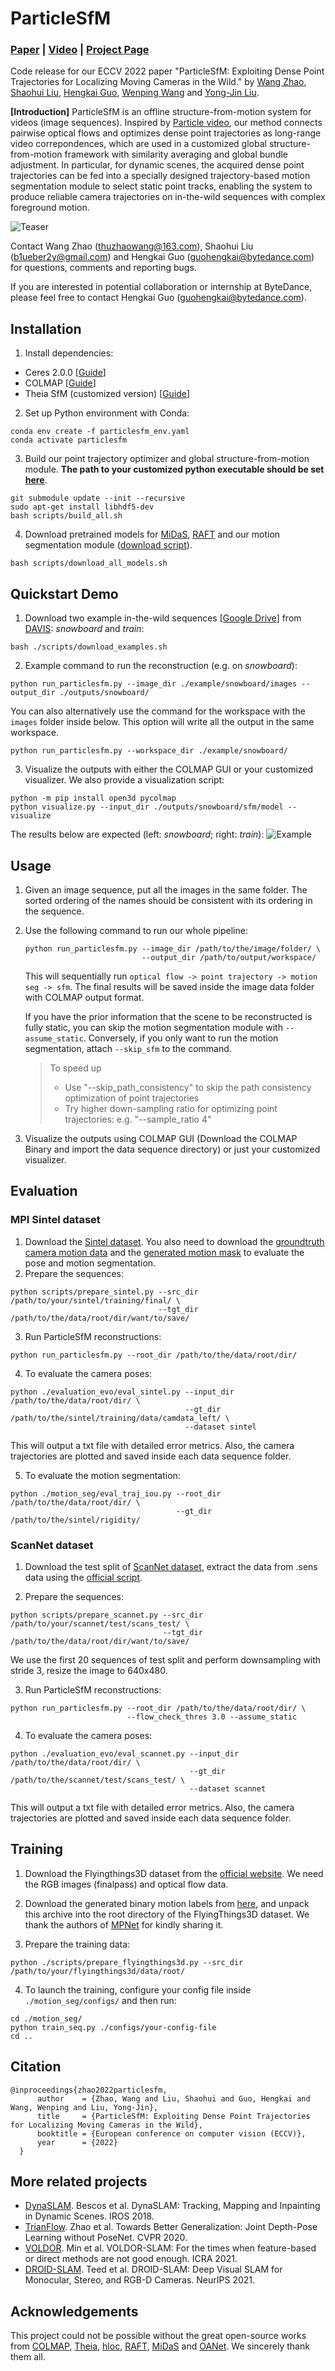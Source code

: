 # ParticleSfM
<p align="center">
<h3><a href="https://arxiv.org/abs/2207.09137">Paper</a> | <a href="https://youtu.be/KfFCdOFE6tA">Video</a> | <a href="http://b1ueber2y.me/projects/ParticleSfM/">Project Page</a></h3>
  <div align="center"></div>
</p>

Code release for our ECCV 2022 paper "ParticleSfM: Exploiting Dense Point Trajectories for Localizing Moving Cameras in the Wild." by [Wang Zhao](https://github.com/thuzhaowang), [Shaohui Liu](http://www.b1ueber2y.me/), [Hengkai Guo](https://github.com/guohengkai), [Wenping Wang](https://engineering.tamu.edu/cse/profiles/Wang-Wenping.html) and [Yong-Jin Liu](https://cg.cs.tsinghua.edu.cn/people/~Yongjin/Yongjin.htm).

**[Introduction]** ParticleSfM is an offline structure-from-motion system for videos (image sequences). Inspired by [Particle video](http://rvsn.csail.mit.edu/pv/), our method connects pairwise optical flows and optimizes dense point trajectories as long-range video correpondences, which are used in a customized global structure-from-motion framework with similarity averaging and global bundle adjustment. In particular, for dynamic scenes, the acquired dense point trajectories can be fed into a specially designed trajectory-based motion segmentation module to select static point tracks, enabling the system to produce reliable camera trajectories on in-the-wild sequences with complex foreground motion. 

![Teaser](misc/media/teaser.png "teaser")

Contact Wang Zhao (thuzhaowang@163.com), Shaohui Liu (b1ueber2y@gmail.com) and Hengkai Guo (guohengkai@bytedance.com) for questions, comments and reporting bugs.

If you are interested in potential collaboration or internship at ByteDance, please feel free to contact Hengkai Guo (guohengkai@bytedance.com).

## Installation
1. Install dependencies:
* Ceres 2.0.0 [[Guide](./misc/doc/ceres.md)]
* COLMAP [[Guide](https://colmap.github.io/install.html)]
* Theia SfM (customized version) [[Guide](./misc/doc/theia.md)]

2. Set up Python environment with Conda:
```
conda env create -f particlesfm_env.yaml
conda activate particlesfm 
```

3. Build our point trajectory optimizer and global structure-from-motion module. **The path to your customized python executable should be set [here](https://github.com/bytedance/particle-sfm/blob/main/scripts/build_all.sh#L5)**.
```
git submodule update --init --recursive
sudo apt-get install libhdf5-dev
bash scripts/build_all.sh
```

4. Download pretrained models for [MiDaS](https://github.com/isl-org/MiDaS), [RAFT](https://github.com/princeton-vl/RAFT) and our motion segmentation module ([download script](./scripts/download_model_pretrained.sh)).
```
bash scripts/download_all_models.sh
```

## Quickstart Demo
1. Download two example in-the-wild sequences [[Google Drive](https://drive.google.com/file/d/1VRBKFUFWJiG0or8VejM3fBjmsy74Aumc/view?usp=sharing)] from [DAVIS](https://davischallenge.org/): <em>snowboard</em> and <em>train</em>:
```
bash ./scripts/download_examples.sh
```
2. Example command to run the reconstruction (e.g. on <em>snowboard</em>):
```
python run_particlesfm.py --image_dir ./example/snowboard/images --output_dir ./outputs/snowboard/
```
You can also alternatively use the command for the workspace with the `images` folder inside below. This option will write all the output in the same workspace.
```
python run_particlesfm.py --workspace_dir ./example/snowboard/
```
3. Visualize the outputs with either the COLMAP GUI or your customized visualizer. We also provide a visualization script:
```
python -m pip install open3d pycolmap
python visualize.py --input_dir ./outputs/snowboard/sfm/model --visualize
```
The results below are expected (left: <em>snowboard</em>; right: <em>train</em>):
![Example](misc/media/example.png "example")

## Usage
1. Given an image sequence, put all the images in the same folder. The sorted ordering of the names should be consistent with its ordering in the sequence.

2. Use the following command to run our whole pipeline:
    ```
    python run_particlesfm.py --image_dir /path/to/the/image/folder/ \
                              --output_dir /path/to/output/workspace/
    ```
    This will sequentially run `optical flow -> point trajectory -> motion seg -> sfm`. The final results will be saved inside the image data folder with COLMAP output format.

    If you have the prior information that the scene to be reconstructed is fully static, you can skip the motion segmentation module with `--assume_static`. Conversely, if you only want to run the motion segmentation, attach `--skip_sfm` to the command.

    > To speed up
    > - Use "--skip_path_consistency" to skip the path consistency optimization of point trajectories
    > - Try higher down-sampling ratio for optimizing point trajectories: e.g. "--sample_ratio 4"

3. Visualize the outputs using COLMAP GUI (Download the COLMAP Binary and import the data sequence directory) or just your customized visualizer.

## Evaluation
### MPI Sintel dataset
1. Download the [Sintel dataset](http://sintel.is.tue.mpg.de/). You also need to download the [groundtruth camera motion data](http://sintel.is.tue.mpg.de/depth) and the [generated motion mask](http://files.is.tue.mpg.de/jwulff/mrflow/sintel_rigiditymaps.zip) to evaluate the pose and motion segmentation.
2. Prepare the sequences:
```
python scripts/prepare_sintel.py --src_dir /path/to/your/sintel/training/final/ \
                                 --tgt_dir /path/to/the/data/root/dir/want/to/save/
```
3. Run ParticleSfM reconstructions:
```
python run_particlesfm.py --root_dir /path/to/the/data/root/dir/
```

4. To evaluate the camera poses:
```
python ./evaluation_evo/eval_sintel.py --input_dir /path/to/the/data/root/dir/ \
                                       --gt_dir /path/to/the/sintel/training/data/camdata_left/ \
                                       --dataset sintel
```
This will output a txt file with detailed error metrics. Also, the camera trajectories are plotted and saved inside each data sequence folder.

5. To evaluate the motion segmentation:
```
python ./motion_seg/eval_traj_iou.py --root_dir /path/to/the/data/root/dir/ \
                                     --gt_dir /path/to/the/sintel/rigidity/
```

### ScanNet dataset
1. Download the test split of [ScanNet dataset](http://www.scan-net.org/), extract the data from .sens data using the [official script](https://github.com/ScanNet/ScanNet/tree/master/SensReader).

2. Prepare the sequences:
```
python scripts/prepare_scannet.py --src_dir /path/to/your/scannet/test/scans_test/ \ 
                                  --tgt_dir /path/to/the/data/root/dir/want/to/save/
```
We use the first 20 sequences of test split and perform downsampling with stride 3, resize the image to 640x480.

3. Run ParticleSfM reconstructions:
```
python run_particlesfm.py --root_dir /path/to/the/data/root/dir/ \
                          --flow_check_thres 3.0 --assume_static
```

4. To evaluate the camera poses: 
```
python ./evaluation_evo/eval_scannet.py --input_dir /path/to/the/data/root/dir/ \
                                        --gt_dir /path/to/the/scannet/test/scans_test/ \
                                        --dataset scannet
```

This will output a txt file with detailed error metrics. Also, the camera trajectories are plotted and saved inside each data sequence folder.

## Training
1. Download the Flyingthings3D dataset from the [official website](https://lmb.informatik.uni-freiburg.de/resources/datasets/SceneFlowDatasets.en.html). We need the RGB images (finalpass) and optical flow data.

2. Download the generated binary motion labels from [here](http://thoth.inrialpes.fr/research/mpnet/labels.tar.gz), and unpack this archive into the root directory of the FlyingThings3D dataset. We thank the authors of [MPNet](http://thoth.inrialpes.fr/research/mpnet/) for kindly sharing it.

3. Prepare the training data:
```
python ./scripts/prepare_flyingthings3d.py --src_dir /path/to/your/flyingthings3d/data/root/
```

4. To launch the training, configure your config file inside `./motion_seg/configs/` and then run:
```
cd ./motion_seg/
python train_seq.py ./configs/your-config-file
cd ..
```

## Citation
```
@inproceedings{zhao2022particlesfm,
      author    = {Zhao, Wang and Liu, Shaohui and Guo, Hengkai and Wang, Wenping and Liu, Yong-Jin},
      title     = {ParticleSfM: Exploiting Dense Point Trajectories for Localizing Moving Cameras in the Wild},
      booktitle = {European conference on computer vision (ECCV)},
      year      = {2022}
  }
```


## More related projects
* [DynaSLAM](https://github.com/BertaBescos/DynaSLAM). Bescos et al. DynaSLAM: Tracking, Mapping and Inpainting in Dynamic Scenes. IROS 2018.
* [TrianFlow](https://github.com/B1ueber2y/TrianFlow). Zhao et al. Towards Better Generalization: Joint Depth-Pose Learning without PoseNet. CVPR 2020.
* [VOLDOR](https://github.com/htkseason/VOLDOR). Min et al. VOLDOR-SLAM: For the times when feature-based or direct methods are not good enough. ICRA 2021.
* [DROID-SLAM](https://github.com/princeton-vl/DROID-SLAM). Teed et al. DROID-SLAM: Deep Visual SLAM for Monocular, Stereo, and RGB-D Cameras. NeurIPS 2021.

## Acknowledgements
This project could not be possible without the great open-source works from [COLMAP](https://colmap.github.io/), [Theia](http://theia-sfm.org/), [hloc](https://github.com/cvg/Hierarchical-Localization), [RAFT](https://github.com/princeton-vl/RAFT), [MiDaS](https://github.com/isl-org/MiDaS) and [OANet](https://github.com/zjhthu/OANet). We sincerely thank them all.


